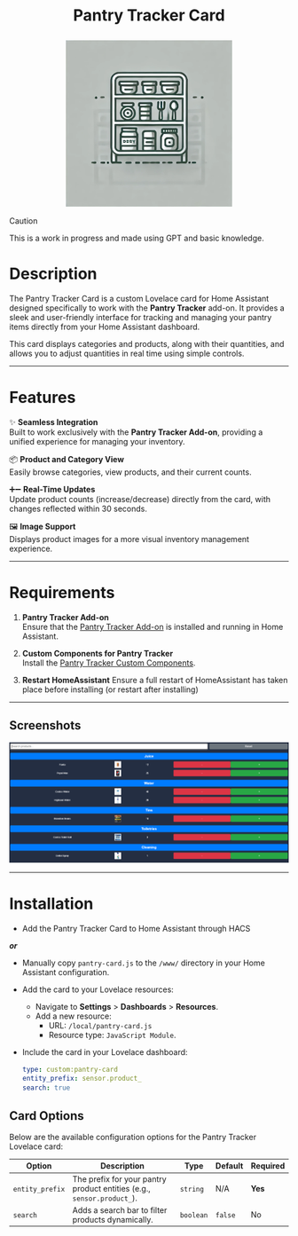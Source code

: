 # <p align="center"> Pantry Tracker Card </p>

<p align="center">
<img src="https://github.com/mintcreg/pantry_tracker/blob/main/images/logo.webp" alt="Pantry Tracker Card Logo" width="300">
</p>

> [!CAUTION]
> This is a work in progress and made using GPT and basic knowledge.

# Description

The Pantry Tracker Card is a custom Lovelace card for Home Assistant designed specifically to work with the **Pantry Tracker** add-on. It provides a sleek and user-friendly interface for tracking and managing your pantry items directly from your Home Assistant dashboard.

This card displays categories and products, along with their quantities, and allows you to adjust quantities in real time using simple controls.

---

# Features

✨ **Seamless Integration**  
Built to work exclusively with the **Pantry Tracker Add-on**, providing a unified experience for managing your inventory.

📦 **Product and Category View**  
Easily browse categories, view products, and their current counts.

➕➖ **Real-Time Updates**  
Update product counts (increase/decrease) directly from the card, with changes reflected within 30 seconds.

🖼️ **Image Support**  
Displays product images for a more visual inventory management experience.

---

# Requirements

1. **Pantry Tracker Add-on**  
Ensure that the [Pantry Tracker Add-on](https://github.com/mintcreg/pantry_tracker/) is installed and running in Home Assistant.

2. **Custom Components for Pantry Tracker**  
Install the [Pantry Tracker Custom Components](https://github.com/mintcreg/pantry_tracker_components).

3. **Restart HomeAssistant**
Ensure a full restart of HomeAssistant has taken place before installing (or restart after installing)

---

## Screenshots


![Screenshot](https://raw.githubusercontent.com/mintcreg/pantry_tracker_card/main/images/%231.PNG)


---

# Installation

- Add the Pantry Tracker Card to Home Assistant through HACS

***or*** 

- Manually copy `pantry-card.js` to the `/www/` directory in your Home Assistant configuration.

- Add the card to your Lovelace resources:
   - Navigate to **Settings** > **Dashboards** > **Resources**.
   - Add a new resource:
     - URL: `/local/pantry-card.js`
     - Resource type: `JavaScript Module`.

- Include the card in your Lovelace dashboard:
   ```yaml
   type: custom:pantry-card
   entity_prefix: sensor.product_
   search: true
   ```

## Card Options

Below are the available configuration options for the Pantry Tracker Lovelace card:

| **Option**       | **Description**                                                      | **Type**  | **Default** | **Required** |
|------------------|----------------------------------------------------------------------|-----------|-------------|--------------|
| `entity_prefix`  | The prefix for your pantry product entities (e.g., `sensor.product_`). | `string`  | N/A         | **Yes**      |
| `search`         | Adds a search bar to filter products dynamically.                   | `boolean` | `false`     | No           |
